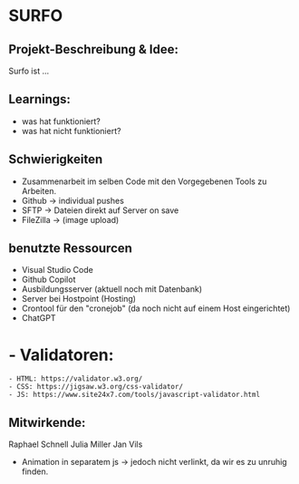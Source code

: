 # SURFO

## Projekt-Beschreibung & Idee:
Surfo ist ...

## Learnings:
- was hat funktioniert?
- was hat nicht funktioniert?


## Schwierigkeiten
- Zusammenarbeit im selben Code mit den Vorgegebenen Tools zu Arbeiten.
- Github → individual pushes
- SFTP → Dateien direkt auf Server on save
- FileZilla → (image upload)

## benutzte Ressourcen
- Visual Studio Code
- Github Copilot
- Ausbildungsserver (aktuell noch mit Datenbank)
- Server bei Hostpoint (Hosting)
- Crontool für den "cronejob" (da noch nicht auf einem Host eingerichtet)
- ChatGPT
# - Validatoren:
    - HTML: https://validator.w3.org/
    - CSS: https://jigsaw.w3.org/css-validator/
    - JS: https://www.site24x7.com/tools/javascript-validator.html


## Mitwirkende:
Raphael Schnell
Julia Miller
Jan Vils


- Animation in separatem js -> jedoch nicht verlinkt, da wir es zu unruhig finden.